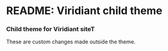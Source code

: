 # README: Viridiant child theme

### Child theme for Viridiant siteT
These are custom changes made outside the theme.
